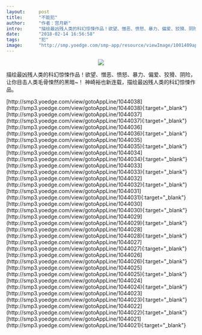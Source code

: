 ```yaml
---
layout:     post
title:      "不能犯"
author:     "作者：宫月新"
intro:      "描绘最凶残人类的科幻惊悚作品！欲望、憎恶、愤怒、暴力、偏爱、狡猾、阴险，让你目击人类毛骨悚然的黑暗~！ 神崎裕也新连载，描绘最凶残人类的科幻惊悚作品。"
date:       "2018-02-14 16:56:58"
tags:       "犯"
image:      "http://smp.yoedge.com/smp-app/resource/viewImage/1001409appline.png"
---
```

<div style="text-align: center">
<p><img src="http://smp.yoedge.com/smp-app/resource/viewImage/1001409appline.png"/></p>
</div>
<p class="post-meta">
<span>描绘最凶残人类的科幻惊悚作品！欲望、憎恶、愤怒、暴力、偏爱、狡猾、阴险，让你目击人类毛骨悚然的黑暗~！ 神崎裕也新连载，描绘最凶残人类的科幻惊悚作品。</span>
</p>
[http://smp3.yoedge.com/view/gotoAppLine/1044038](http://smp3.yoedge.com/view/gotoAppLine/1044038){:target="_blank"}
[http://smp3.yoedge.com/view/gotoAppLine/1044037](http://smp3.yoedge.com/view/gotoAppLine/1044037){:target="_blank"}
[http://smp3.yoedge.com/view/gotoAppLine/1044036](http://smp3.yoedge.com/view/gotoAppLine/1044036){:target="_blank"}
[http://smp3.yoedge.com/view/gotoAppLine/1044035](http://smp3.yoedge.com/view/gotoAppLine/1044035){:target="_blank"}
[http://smp3.yoedge.com/view/gotoAppLine/1044034](http://smp3.yoedge.com/view/gotoAppLine/1044034){:target="_blank"}
[http://smp3.yoedge.com/view/gotoAppLine/1044033](http://smp3.yoedge.com/view/gotoAppLine/1044033){:target="_blank"}
[http://smp3.yoedge.com/view/gotoAppLine/1044032](http://smp3.yoedge.com/view/gotoAppLine/1044032){:target="_blank"}
[http://smp3.yoedge.com/view/gotoAppLine/1044031](http://smp3.yoedge.com/view/gotoAppLine/1044031){:target="_blank"}
[http://smp3.yoedge.com/view/gotoAppLine/1044030](http://smp3.yoedge.com/view/gotoAppLine/1044030){:target="_blank"}
[http://smp3.yoedge.com/view/gotoAppLine/1044029](http://smp3.yoedge.com/view/gotoAppLine/1044029){:target="_blank"}
[http://smp3.yoedge.com/view/gotoAppLine/1044028](http://smp3.yoedge.com/view/gotoAppLine/1044028){:target="_blank"}
[http://smp3.yoedge.com/view/gotoAppLine/1044027](http://smp3.yoedge.com/view/gotoAppLine/1044027){:target="_blank"}
[http://smp3.yoedge.com/view/gotoAppLine/1044026](http://smp3.yoedge.com/view/gotoAppLine/1044026){:target="_blank"}
[http://smp3.yoedge.com/view/gotoAppLine/1044025](http://smp3.yoedge.com/view/gotoAppLine/1044025){:target="_blank"}
[http://smp3.yoedge.com/view/gotoAppLine/1044024](http://smp3.yoedge.com/view/gotoAppLine/1044024){:target="_blank"}
[http://smp3.yoedge.com/view/gotoAppLine/1044023](http://smp3.yoedge.com/view/gotoAppLine/1044023){:target="_blank"}
[http://smp3.yoedge.com/view/gotoAppLine/1044022](http://smp3.yoedge.com/view/gotoAppLine/1044022){:target="_blank"}
[http://smp3.yoedge.com/view/gotoAppLine/1044021](http://smp3.yoedge.com/view/gotoAppLine/1044021){:target="_blank"}


